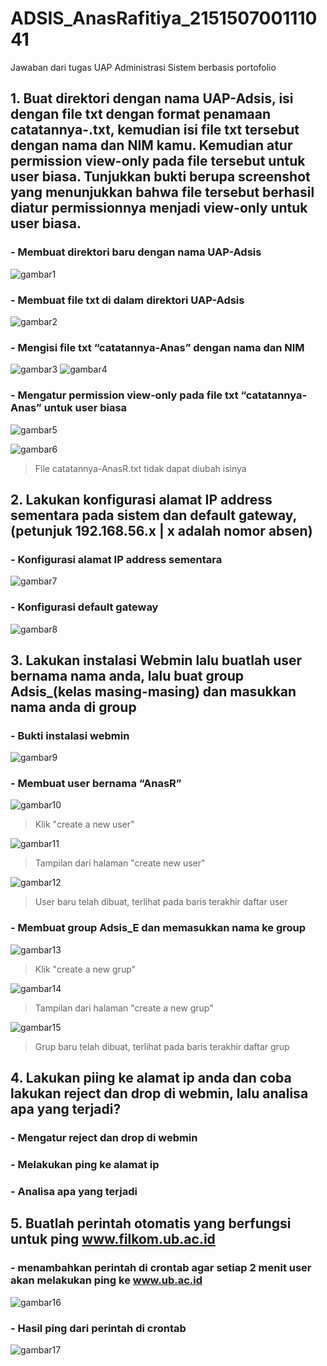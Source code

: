 # ADSIS_AnasRafitiya_215150700111041
Jawaban dari tugas UAP Administrasi Sistem berbasis portofolio

## 1.	Buat direktori dengan nama UAP-Adsis, isi dengan file txt dengan format penamaan catatannya-<nama kamu>.txt, kemudian isi file txt tersebut dengan nama dan NIM kamu. Kemudian atur permission view-only pada file tersebut untuk user biasa. Tunjukkan bukti berupa screenshot yang menunjukkan bahwa file tersebut berhasil diatur permissionnya menjadi view-only untuk user biasa.
  
  ### -	Membuat direktori baru dengan nama UAP-Adsis
  ![gambar1](https://github.com/anasRafitiya/ADSIS_AnasRafitiya_215150700111041/assets/125624764/1139ae1f-dba3-49db-9941-ed753344fd88)
  
  ### -	Membuat file txt di dalam direktori UAP-Adsis
  ![gambar2](https://github.com/anasRafitiya/ADSIS_AnasRafitiya_215150700111041/assets/125624764/25ff4068-f00d-4914-8465-443828ea6342)

  ### -	Mengisi file txt “catatannya-Anas” dengan nama dan NIM
  ![gambar3](https://github.com/anasRafitiya/ADSIS_AnasRafitiya_215150700111041/assets/125624764/868bee99-5297-43f1-9d6c-a2d3edefdb5b)
  ![gambar4](https://github.com/anasRafitiya/ADSIS_AnasRafitiya_215150700111041/assets/125624764/1979c261-677d-4b29-bdf2-7e732adffc39)

  ### -	Mengatur permission view-only pada file txt “catatannya-Anas” untuk user biasa
  ![gambar5](https://github.com/anasRafitiya/ADSIS_AnasRafitiya_215150700111041/assets/125624764/6d9a8bf2-1a04-40e9-831c-4571388cb3bb)
  
  ![gambar6](https://github.com/anasRafitiya/ADSIS_AnasRafitiya_215150700111041/assets/125624764/1f0a871e-caed-45a1-bcf5-eb2b1ac33d41)
  > File catatannya-AnasR.txt tidak dapat diubah isinya
  
  ## 2.	Lakukan konfigurasi alamat IP address sementara pada sistem dan default gateway, (petunjuk 192.168.56.x | x adalah nomor absen)
  
  ### -	Konfigurasi alamat IP address sementara
  ![gambar7](https://github.com/anasRafitiya/ADSIS_AnasRafitiya_215150700111041/assets/125624764/544f6199-3fc1-4bee-aa72-8bce7a6d6d8f)
 
  ### -	Konfigurasi default gateway
  ![gambar8](https://github.com/anasRafitiya/ADSIS_AnasRafitiya_215150700111041/assets/125624764/6efc021f-a448-405b-b9e5-ebadd8872814)

## 3.	Lakukan instalasi Webmin lalu buatlah user bernama nama anda, lalu buat group Adsis_(kelas masing-masing) dan masukkan nama anda di group
  
  ### - Bukti instalasi webmin
  ![gambar9](https://github.com/anasRafitiya/ADSIS_AnasRafitiya_215150700111041/assets/125624764/c1d922af-21e8-49aa-99e7-9036bd386b4c)

  ### -	Membuat user bernama “AnasR”
  ![gambar10](https://github.com/anasRafitiya/ADSIS_AnasRafitiya_215150700111041/assets/125624764/bba14606-0bc8-43a9-9f23-df6a5e03b029)
  > Klik "create a new user"

  ![gambar11](https://github.com/anasRafitiya/ADSIS_AnasRafitiya_215150700111041/assets/125624764/1f31ffdd-e88c-4ed8-ae62-db12f3ebe6d1)
  > Tampilan dari halaman "create new user"

  ![gambar12](https://github.com/anasRafitiya/ADSIS_AnasRafitiya_215150700111041/assets/125624764/ab3389be-5323-4d70-9d49-91b4df634616)
  > User baru telah dibuat, terlihat pada baris terakhir daftar user

  ### -	Membuat group Adsis_E dan memasukkan nama ke group
  ![gambar13](https://github.com/anasRafitiya/ADSIS_AnasRafitiya_215150700111041/assets/125624764/04d10ba9-129e-473e-8050-5f519302ecaf)
  > Klik "create a new grup"

  ![gambar14](https://github.com/anasRafitiya/ADSIS_AnasRafitiya_215150700111041/assets/125624764/2b972eb4-a594-4395-9c78-3eab34e63611)
  > Tampilan dari halaman "create a new grup"

  ![gambar15](https://github.com/anasRafitiya/ADSIS_AnasRafitiya_215150700111041/assets/125624764/ec329eca-ade8-41cd-a472-86e7f22d3b32)
  > Grup baru telah dibuat, terlihat pada baris terakhir daftar grup
  
## 4. Lakukan piing ke alamat ip anda dan coba lakukan reject dan drop di webmin, lalu analisa apa yang terjadi?
  
  ### - Mengatur reject dan drop di webmin
  ### - Melakukan ping ke alamat ip
  ### - Analisa apa yang terjadi
  
## 5. Buatlah perintah otomatis yang berfungsi untuk ping www.filkom.ub.ac.id
  
  ### - menambahkan perintah di crontab agar setiap 2 menit user akan melakukan ping ke www.ub.ac.id
  ![gambar16](https://github.com/anasRafitiya/ADSIS_AnasRafitiya_215150700111041/assets/125624764/40343b54-7bcd-4243-ba4e-9b280d350be2)

  ### - Hasil ping dari perintah di crontab
  ![gambar17](https://github.com/anasRafitiya/ADSIS_AnasRafitiya_215150700111041/assets/125624764/6e445eca-bd86-4cf8-84ed-08bbba27afe9)
  
  
